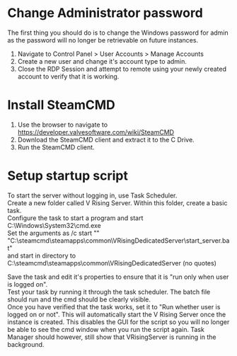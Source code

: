 # Change Administrator password

The first thing you should do is to change the Windows password for admin as the password will no longer be retrievable on future instances.

1. Navigate to Control Panel > User Accounts > Manage Accounts
2. Create a new user and change it's account type to admin.
3. Close the RDP Session and attempt to remote using your newly created account to verify that it is working.

# Install SteamCMD

1. Use the browser to navigate to https://developer.valvesoftware.com/wiki/SteamCMD
2. Download the SteamCMD client and extract it to the C Drive.
3. Run the SteamCMD client.


# Setup startup script

To start the server without logging in, use Task Scheduler.  
Create a new folder called V Rising Server. Within this folder, create a basic task.  
Configure the task to start a program and start C:\Windows\System32\cmd.exe  
Set the arguments as /c start "" "C:\steamcmd\steamapps\common\VRisingDedicatedServer\start_server.bat"  
and start in directory to C:\steamcmd\steamapps\common\VRisingDedicatedServer (no quotes)

Save the task and edit it's properties to ensure that it is "run only when user is logged on".  
Test your task by running it through the task scheduler. The batch file should run and the cmd should be clearly visible.  
Once you have verified that the task works, set it to "Run whether user is logged on or not". This will automatically start the V Rising Server once the instance is created. This disables the GUI for the script so you will no longer be able to see the cmd window when you run the script again. Task Manager should however, still show that VRisingServer is running in the background.
